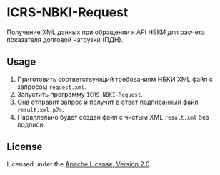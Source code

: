 # ICRS-NBKI-Request
                   
Получение XML данных при обращении к API НБКИ для расчета показателя долговой
нагрузки (ПДН).

## Usage

1. Приготовить соответствующий требованиям НБКИ XML файл с запросом
`request.xml`.
2. Запустить программу `ICRS-NBKI-Request`.
3. Она отправит запрос и получит в ответ подписанный файл `result.xml.p7s`.
4. Параллельно будет создан файл с чистым XML `result.xml` без подписи.

## License

Licensed under the [Apache License, Version 2.0].

[Apache License, Version 2.0]: http://www.apache.org/licenses/LICENSE-2.0 "LICENSE"
